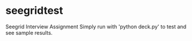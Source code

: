 # seegridtest
Seegrid Interview Assignment
Simply run with 'python deck.py' to test and see sample results.
